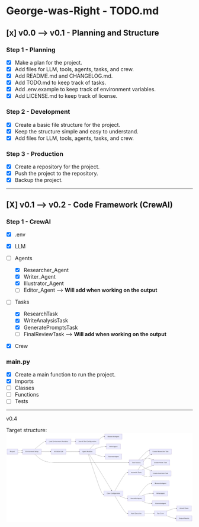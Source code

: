 # George-was-Right - TODO.md

## [x] v0.0 --> v0.1 - Planning and Structure

### Step 1 - Planning

- [x] Make a plan for the project.
- [x] Add files for LLM, tools, agents, tasks, and crew.
- [x] Add README.md and CHANGELOG.md.
- [x] Add TODO.md to keep track of tasks.
- [x] Add .env.example to keep track of environment variables.
- [x] Add LICENSE.md to keep track of license.

### Step 2 - Development

- [x] Create a basic file structure for the project.
- [x] Keep the structure simple and easy to understand.
- [x] Add files for LLM, tools, agents, tasks, and crew.

### Step 3 - Production

- [x] Create a repository for the project.
- [x] Push the project to the repository.
- [x] Backup the project.

---

## [X] v0.1 --> v0.2 - Code Framework (CrewAI)

### Step 1 - CrewAI

- [x] .env

- [x] LLM

- [ ] Agents
  - [X] Researcher_Agent
  - [X] Writer_Agent
  - [X] Illustrator_Agent
  - [ ] Editor_Agent --> **Will add when working on the output**

- [ ] Tasks
  - [X] ResearchTask
  - [X] WriteAnalysisTask
  - [X] GeneratePromptsTask
  - [ ] FinalReviewTask  --> **Will add when working on the output**  

- [X] Crew
  
### main.py

- [X] Create a main function to run the project.
- [X] Imports
- [ ] Classes
- [ ] Functions
- [ ] Tests

---

v0.4

Target structure:
![Rework the structure](images\TODO-v0.4.png)
